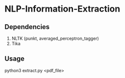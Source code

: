 # NLP-Information-Extraction

## Dependencies
1. NLTK (punkt, averaged_perceptron_tagger)
2. Tika

## Usage
python3 extract.py <pdf_file>
